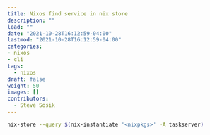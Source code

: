 ```yaml
---
title: Nixos find service in nix store
description: ""
lead: ""
date: "2021-10-28T16:12:59-04:00"
lastmod: "2021-10-28T16:12:59-04:00"
categories:
- nixos
- cli
tags:
  - nixos
draft: false
weight: 50
images: []
contributors:
  - Steve Sosik
---
```


```bash
nix-store --query $(nix-instantiate '<nixpkgs>' -A taskserver)
```
